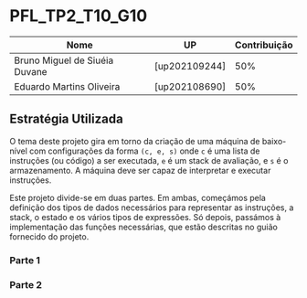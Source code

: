 # PFL_TP2_T10_G10

| Nome                         | UP            | Contribuição |
| ------------                 | ------------  |------------  |
| Bruno Miguel de Siuéia Duvane| [up202109244] |50%           |
| Eduardo Martins Oliveira     | [up202108690] |50%           |

## Estratégia Utilizada 

O tema deste projeto gira em torno da criação de uma máquina de baixo-nível com configurações da forma `(c, e, s)` onde `c` é uma lista de instruções (ou código) a ser executada, `e` é um stack de avaliação, e `s` é o armazenamento. A máquina deve ser capaz de interpretar e executar instruções.

Este projeto divide-se em duas partes. Em ambas, começámos pela definição dos tipos de dados necessários para representar as instruções, a stack, o estado e os vários tipos de expressões. Só depois, passámos à implementação das funções necessárias, que estão descritas no guião fornecido do projeto.

### Parte 1


### Parte 2 
